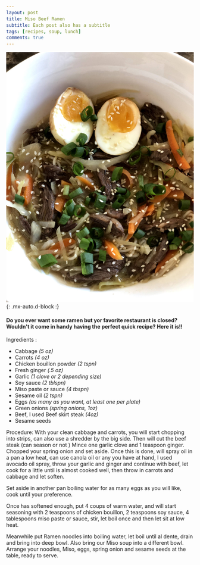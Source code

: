 ```yaml
---
layout: post
title: Miso Beef Ramen
subtitle: Each post also has a subtitle
tags: [recipes, soup, lunch]
comments: true
---
```


![Miso](/assets/img/posts/2021-01-16-miso-ramen/miso.jpg){: .mx-auto.d-block :}


#### Do you ever want some ramen but yor favorite restaurant is closed? Wouldn't it come in handy having the perfect quick recipe? Here it is!!


Ingredients :

- Cabbage *(5 oz)*
- Carrots *(4 oz)*
- Chicken bouillon powder *(2 tspn)*
- Fresh ginger *(.5 oz)*
- Garlic *(1 clove or 2 depending size)*
- Soy sauce *(2 tblspn)*
- Miso paste or sauce *(4 tbspn)*
- Sesame oil *(2 tspn)*
- Eggs *(as many as you want, at least one per plate)*
- Green onions *(spring onions, 1oz)*
- Beef, I used Beef skirt steak *(4oz)*
- Sesame seeds

Procedure:
With your clean cabbage and carrots, you will start chopping into strips, can also use a shredder by the big side. Then will cut the beef steak (can season or not ) Mince one garlic clove and 1 teaspoon ginger. Chopped your spring onion and set aside.
Once this is done, will spray oil in a pan a low heat, can use canola oil or any you have at hand, I used avocado oil spray, throw your garlic and ginger and continue with beef, let cook for a little until is almost cooked well, then throw in carrots and cabbage and let soften.

Set aside in another pan boiling water for as many eggs as you will like, cook until your preference.

Once has softened enough, put 4 coups of warm water, and will start seasoning with 2 teaspoons of chicken bouillon, 2 teaspoons soy sauce, 4 tablespoons miso paste or sauce, stir, let boil once and then let sit at low heat.

Meanwhile put Ramen noodles into boiling water, let boil until al dente, drain and bring into deep bowl.
Also bring our Miso soup into a different bowl. Arrange your noodles, Miso, eggs, spring onion and sesame seeds at the table, ready to serve.
